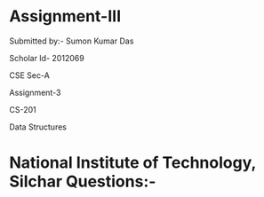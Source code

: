 # Assignment-III
Submitted by:- Sumon Kumar Das

Scholar Id- 2012069

CSE Sec-A

Assignment-3 

CS-201

Data Structures

# National Institute of Technology, Silchar Questions:-
